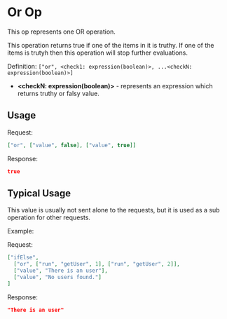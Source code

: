 # Or Op

This op represents one OR operation.

This operation returns true if one of the items in it is truthy. If one of the items is trutyh then this operation will
stop further evaluations.

Definition: `["or", <check1: expression(boolean)>, ...<checkN: expression(boolean)>]`

* __&lt;checkN: expression(boolean)&gt;__ - represents an expression which returns truthy or falsy value.

## Usage


Request:
```json
["or", ["value", false], ["value", true]]
```


Response:
```json
true
```


## Typical Usage

This value is usually not sent alone to the requests, but it is used as a sub operation for other requests.

Example:

Request:
```json
["ifElse", 
  ["or", ["run", "getUser", 1], ["run", "getUser", 2]], 
  ["value", "There is an user"], 
  ["value", "No users found."] 
]
```

Response:
```json
"There is an user"
```